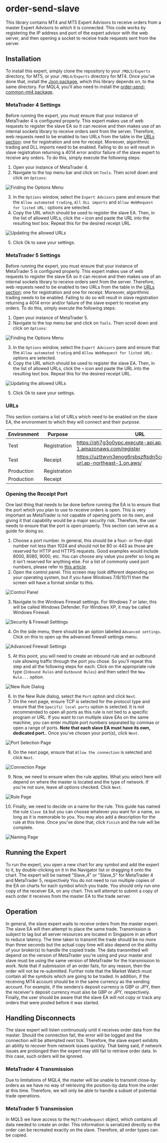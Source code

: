 # order-send-slave
This library contains MT4 and MT5 Expert Advisors to receive orders from a master Expert Advisors to which it is connected. This code works by registering the IP address and port of the expert advisor with the web server, and then opening a socket to receive trade requests sent from the server.

## Installation
To install this expert, simply clone the repository to your `/MQL5/Experts` directory, for MT5, or your `/MQL4/Experts` directory for MT4. Once you've done that, install the [Json package](https://github.com/xefino/mql5-json), which this library depends on, to the same directory. For MQL4, you'll also need to install the [order-send-common-mt4 package](https://github.com/xefino/order-send-common-mt4).

### MetaTrader 4 Settings
Before running the expert, you must ensure that your instance of MetaTrader 4 is configured properly. This expert makes use of web requests to register the slave EA so it can receive and then makes use of an internal sockets library to receive orders sent from the server. Therefore, web requests need to be enabled to two URLs from the table in the [URLs section](#urls): one for registration and one for receipt. Moreover, algorithmic trading and DLL imports need to be enabled. Failing to do so will result in slave registration returning a 4014 error and/or failure of the slave expert to receive any orders. To do this, simply execute the following steps:

1. Open your instance of MetaTrader 4.
2. Navigate to the top menu bar and click on `Tools`. Then scroll down and click on `Options`:

![Finding the Options Menu](https://github.com/xefino/order-send-slave/blob/main/docs/select%20screen%204.png)
 
3. In the `Options` window, select the `Expert Advisors` pane and ensure that the `Allow automated trading`, `All DLL imports` and `Allow WebRequest for listed URL:` options are selected.
4. Copy the URL which should be used to register the slave EA. Then, in the list of allowed URLs, click the `+` icon and paste the URL into the resulting text box. Repeat this for the desired receipt URL.
 
![Updating the allowed URLs](https://github.com/xefino/order-send-slave/blob/main/docs/options%20screen%204.png)

 5. Click Ok to save your settings.

### MetaTrader 5 Settings
Before running the expert, you must ensure that your instance of MetaTrader 5 is configured properly. This expert makes use of web requests to register the slave EA so it can receive and then makes use of an internal sockets library to receive orders sent from the server. Therefore, web requests need to be enabled to two URLs from the table in the [URLs section](#urls): one for registration and one for receipt. Moreover, algorithmic trading needs to be enabled. Failing to do so will result in slave registration returning a 4014 error and/or failure of the slave expert to receive any orders. To do this, simply execute the following steps:

1. Open your instance of MetaTrader 5.
2. Navigate to the top menu bar and click on `Tools`. Then scroll down and click on `Options`:

![Finding the Options Menu](https://github.com/xefino/order-send-slave/blob/main/docs/select%20screen%205.png)
 
3. In the `Options` window, select the `Expert Advisors` pane and ensure that the `Allow automated trading` and `Allow WebRequest for listed URL:` options are selected.
4. Copy the URL which should be used to register the slave EA. Then, in the list of allowed URLs, click the `+` icon and paste the URL into the resulting text box. Repeat this for the desired receipt URL.
 
![Updating the allowed URLs](https://github.com/xefino/order-send-slave/blob/main/docs/options%20screen%205.png)

 5. Click Ok to save your settings.

### URLs
This section contains a list of URLs which need to be enabled on the slave EA, the environment to which they will connect and their purpose.

| Environment | Purpose      | URL |
| ----------- | ------------ | --- |
| Test        | Registration | https://qh7g3o0ypc.execute-api.ap-northeast-1.amazonaws.com/register |
| Test        | Receipt      | https://uzttwvn3enog6rsbszftsdn5cq0nkoyg.lambda-url.ap-northeast-1.on.aws/ |
| Production  | Registration |     |
| Production  | Receipt      |     |

### Opening the Receipt Port
One last thing that needs to be done before running the EA is to ensure that the port which you plan to use to receive orders is open. This is very important as MetaTrader is not capable of opening ports on its own, and giving it that capability would be a major security risk. Therefore, the user needs to ensure that the port is open properly. This section can serve as a guide for doing so.

1. Choose a port number. In general, this should be a four- or five-digit number not less than 1024 and should not be 80 or 443 as those are reserved for HTTP and HTTPS requests. Good examples would include 8000, 8080, 9000, etc. You can choose any value you prefer so long as it isn't reserved for anything else. For a list of commonly used port numbers, please refer to [this article](https://en.wikipedia.org//wiki/List_of_TCP_and_UDP_port_numbers).
2. Open the control panel. This screen may look different depending on your operating system, but if you have Windows 7/8/10/11 then the screen will have a format similar to this.

![Control Panel](https://github.com/xefino/order-send-slave/blob/main/docs/control%20panel.png)

3. Navigate to the Windows Firewall settings. For Windows 7 or later, this will be called Windows Defender. For Windows XP, it may be called Windows Firewall.

![Security & Firewall Setttings](https://github.com/xefino/order-send-slave/blob/main/docs/security.png)

4. On the side menu, there should be an option labelled `Advanced settings`. Click on this to open up the advanced firewall settings menu.

![Advanced Firewall Settings](https://github.com/xefino/order-send-slave/blob/main/docs/advanced.png)

5. At this point, you will need to create an inbound rule and an outbound rule allowing traffic through the port you chose. So you'll repeat this step and all the following steps for each. Click on the appropriate rule type (`Inbound Rules` and `Outbound Rules`) and then select the `New Rule...` option.

![New Rule Dialog](https://github.com/xefino/order-send-slave/blob/main/docs/newrule.png)

6. In the New Rule dialog, select the `Port` option and click `Next`.
7. On the next page, ensure TCP is selected for the protocol type and ensure that the `Specific local ports` option is selected. It is not recommended to open all ports as this rule is not tied to a specific program or URL. If you want to run multiple slave EAs on the same machine, you can enter multiple port numbers separated by commas or open a range of ports. **Note that each slave EA must have its own, dedicated port.**. Once you've chosen your port(s), click `Next`.

![Port Selection Page](https://github.com/xefino/order-send-slave/blob/main/docs/port%20choice.png)

8. On the next page, ensure that `Allow the connection` is selected and click `Next`.

![Connection Page](https://github.com/xefino/order-send-slave/blob/main/docs/allow.png)

9. Now, we need to ensure when the rule applies. What you select here will depend on where the master is located and the type of network. If you're not sure, leave all options checked. Click `Next`.

![Rule Page](https://github.com/xefino/order-send-slave/blob/main/docs/conditions.png)

10. Finally, we need to decide on a name for the rule. This guide has named the rule `Slave EA` but you can choose whatever you want for a name, so long as it is memorable to you. You may also add a description for the rule at this time. Once you've done that, click `Finish` and the rule will be complete.

![Naming Page](https://github.com/xefino/order-send-slave/blob/main/docs/namerule.png)

## Running the Expert
To run the expert, you open a new chart for any symbol and add the expert to it, by double-clicking on it in the Navigator list or dragging it onto the chart. The expert will be named "Slave_4" or "Slave_5" for MetaTrader 4 and MetaTrader 5, respectively You do not need to run multiple copies of the EA on charts for each symbol which you trade. You should only run one copy of the receiver EA, on any chart. This will attempt to submit a copy of each order it receives from the master EA to the trade server.

## Operation
In general, the slave expert waits to receive orders from the master expert. The slave EA will then attempt to place the same trade. Transmission is subject to lag but all server resources are located in Singapore in an effort to reduce latency. The time taken to transmit the trade should be no more than three seconds but the actual copy time will also depend on the ability of your broker(s) to handle the copied trade. The data transmitted will depend on the version of MetaTrader you're using and your master and slave must be using the same version of MetaTrader for the transmission to work. Note that if submission of an order fails, for any reason, then the order will not be re-submitted. Further note that the Market Watch must contain all the symbols which are going to be traded. In  addition, if the receiving MT4 account should be in the same currency as the sending account. For example, if the senders’s deposit currency is GBP or JPY, then the receiver's deposit currency must also be GBP or JPY, respectively. Finally, the user should be aware that the slave EA will not copy or track any orders that were posted before it was started.

## Handling Disconnects
The slave expert will listen continuously until it receives order data from the master. Should the connection fail, the error will be logged and the connection will be attempted next tick. Therefore, the slave expert exhibits an ability to recover from network issues quickly. That being said, if network issues are prolonged then the expert may still fail to retrieve order data. In this case, such orders will be ignored.

### MetaTrader 4 Transmission
Due to limitations of MQL4, the master will be unable to transmit close-by orders as we have no way of retrieving the position-by data from the order at this time. Therefore, we will only be able to handle a subset of potential trade operations.

### MetaTrader 5 Transmission
In MQL5 we have access to the `MqlTradeRequest` object, which contains all data needed to create an order. This information is serialized directly so the order can be recreated exactly on the slave. Therefore, all order types can be copied.
